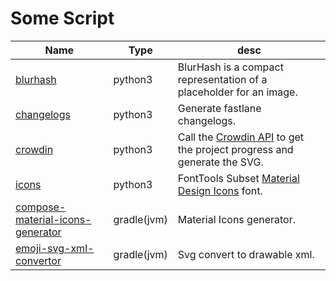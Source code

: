 # Some Script

| Name                                                                 | Type        | desc                                                                                                            |
|----------------------------------------------------------------------|-------------|-----------------------------------------------------------------------------------------------------------------|
| [blurhash](blurhash)                                                 | python3     | BlurHash is a compact representation of a placeholder for an image.                                             |
| [changelogs](changelogs)                                             | python3     | Generate fastlane changelogs.                                                                                   |
| [crowdin](crowdin)                                                   | python3     | Call the [Crowdin API](https://developer.crowdin.com/api/v2/) to get the project progress and generate the SVG. |
| [icons](icons)                                                       | python3     | FontTools Subset [Material Design Icons](https://fonts.google.com/icons) font.                                  |
| [compose-material-icons-generator](compose-material-icons-generator) | gradle(jvm) | Material Icons generator.                                                                                       |
| [emoji-svg-xml-convertor](emoji-svg-xml-convertor)                   | gradle(jvm) | Svg convert to drawable xml.                                                                                    |
